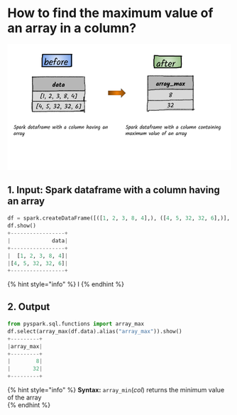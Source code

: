 # How to find the maximum value of an array in a column?

![](../.gitbook/assets/2020_07_21_kleki-11-.png)

## 1.  Input:  Spark dataframe with a column having an array

```python
df = spark.createDataFrame([([1, 2, 3, 8, 4],), ([4, 5, 32, 32, 6],)], ['data'])
df.show()
+-----------------+
|             data|
+-----------------+
|  [1, 2, 3, 8, 4]|
|[4, 5, 32, 32, 6]|
+-----------------+
```

{% hint style="info" %}
I
{% endhint %}

## 2.  Output

```python
from pyspark.sql.functions import array_max
df.select(array_max(df.data).alias("array_max")).show()
+---------+
|array_max|
+---------+
|        8|
|       32|
+---------+
```

{% hint style="info" %}
**Syntax:**  `array_min`\(_col_\)                                                                                                                 returns the minimum value of the array                                                                                                                                                                                                                                                       
{% endhint %}

